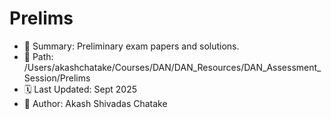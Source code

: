 # Prelims

- 📘 Summary: Preliminary exam papers and solutions.
- 📁 Path: /Users/akashchatake/Courses/DAN/DAN_Resources/DAN_Assessment_Session/Prelims
- 🗓️ Last Updated: Sept 2025
- 👤 Author: Akash Shivadas Chatake
